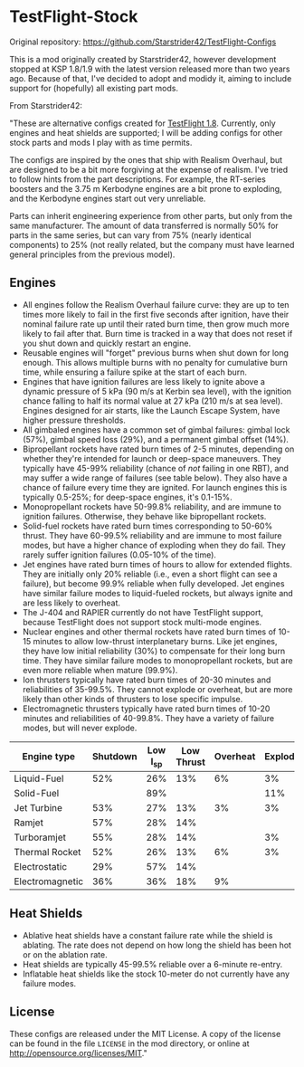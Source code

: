 TestFlight-Stock
============
Original repository: https://github.com/Starstrider42/TestFlight-Configs

This is a mod originally created by Starstrider42, however development stopped at KSP 1.8/1.9 with the latest version released more than two years ago. Because of that, I've decided to adopt and modidy it, aiming to include support for (hopefully) all existing part mods.

From Starstrider42:

"These are alternative configs created for [TestFlight 1.8](https://github.com/KSP-RO/TestFlight). Currently, only engines and heat shields are supported; I will be adding configs for other stock parts and mods I play with as time permits.

The configs are inspired by the ones that ship with Realism Overhaul, but are designed to be a bit more forgiving at the expense of realism. I've tried to follow hints from the part descriptions. For example, the RT-series boosters and the 3.75 m Kerbodyne engines are a bit prone to exploding, and the Kerbodyne engines start out very unreliable.

Parts can inherit engineering experience from other parts, but only from the same manufacturer. The amount of data transferred is normally 50% for parts in the same series, but can vary from 75% (nearly identical components) to 25% (not really related, but the company must have learned general principles from the previous model).

Engines
-------

* All engines follow the Realism Overhaul failure curve: they are up to ten times more likely to fail in the first five seconds after ignition, have their nominal failure rate up until their rated burn time, then grow much more likely to fail after that. Burn time is tracked in a way that does not reset if you shut down and quickly restart an engine.
* Reusable engines will "forget" previous burns when shut down for long enough. This allows multiple burns with no penalty for cumulative burn time, while ensuring a failure spike at the start of each burn.
* Engines that have ignition failures are less likely to ignite above a dynamic pressure of 5 kPa (90 m/s at Kerbin sea level), with the ignition chance falling to half its normal value at 27 kPa (210 m/s at sea level). Engines designed for air starts, like the Launch Escape System, have higher pressure thresholds.
* All gimbaled engines have a common set of gimbal failures: gimbal lock (57%), gimbal speed loss (29%), and a permanent gimbal offset (14%).
* Bipropellant rockets have rated burn times of 2-5 minutes, depending on whether they're intended for launch or deep-space maneuvers. They typically have 45-99% reliability (chance of *not* failing in one RBT), and may suffer a wide range of failures (see table below). They also have a chance of failure every time they are ignited. For launch engines this is typically 0.5-25%; for deep-space engines, it's 0.1-15%.
* Monopropellant rockets have 50-99.8% reliability, and are immune to ignition failures. Otherwise, they behave like bipropellant rockets.
* Solid-fuel rockets have rated burn times corresponding to 50-60% thrust. They have 60-99.5% reliability and are immune to most failure modes, but have a higher chance of exploding when they do fail. They rarely suffer ignition failures (0.05-10% of the time).
* Jet engines have rated burn times of hours to allow for extended flights. They are initially only 20% reliable (i.e., even a short flight can see a failure), but become 99.9% reliable when fully developed. Jet engines have similar failure modes to liquid-fueled rockets, but always ignite and are less likely to overheat.
* The J-404 and RAPIER currently do not have TestFlight support, because TestFlight does not support stock multi-mode engines.
* Nuclear engines and other thermal rockets have rated burn times of 10-15 minutes to allow low-thrust interplanetary burns. Like jet engines, they have low initial reliability (30%) to compensate for their long burn time. They have similar failure modes to monopropellant rockets, but are even more reliable when mature (99.9%).
* Ion thrusters typically have rated burn times of 20-30 minutes and reliabilities of 35-99.5%. They cannot explode or overheat, but are more likely than other kinds of thrusters to lose specific impulse.
* Electromagnetic thrusters typically have rated burn times of 10-20 minutes and reliabilities of 40-99.8%. They have a variety of failure modes, but will never explode.

| Engine type     | Shutdown | Low I<sub>sp</sub> | Low Thrust | Overheat | Explode |
| --------------- | -------- | ------------------ | ---------- | -------- | ------- |
| Liquid-Fuel     | 52%      | 26%                | 13%        | 6%       | 3%      |
| Solid-Fuel      |          | 89%                |            |          | 11%     |
| Jet Turbine     | 53%      | 27%                | 13%        | 3%       | 3%      |
| Ramjet          | 57%      | 28%                | 14%        |          |         |
| Turboramjet     | 55%      | 28%                | 14%        |          | 3%      |
| Thermal Rocket  | 52%      | 26%                | 13%        | 6%       | 3%      |
| Electrostatic   | 29%      | 57%                | 14%        |          |         |
| Electromagnetic | 36%      | 36%                | 18%        | 9%       |         |

Heat Shields
------------

* Ablative heat shields have a constant failure rate while the shield is ablating. The rate does not depend on how long the shield has been hot or on the ablation rate.
* Heat shields are typically 45-99.5% reliable over a 6-minute re-entry.
* Inflatable heat shields like the stock 10-meter do not currently have any failure modes.

License
------------
These configs are released under the MIT License. A copy of the license can be found in the file `LICENSE` in the mod directory, or online at http://opensource.org/licenses/MIT."
